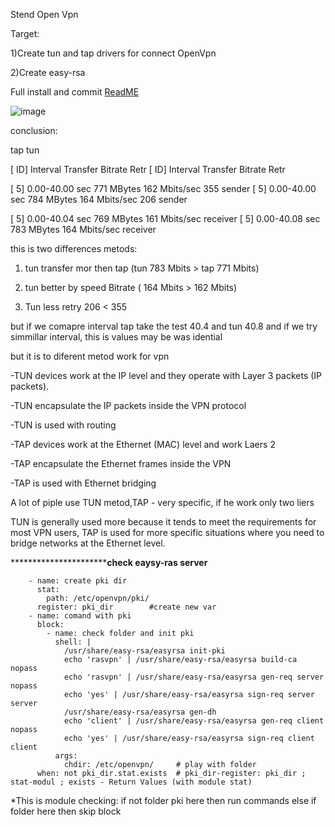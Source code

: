 Stend Open Vpn

Target: 

1)Create tun and tap drivers for connect OpenVpn 

2)Create easy-rsa

Full install and commit [ReadME](https://github.com/tulamelkii/otus/blob/Vpn/Read)

![image](https://github.com/tulamelkii/otus/assets/130311206/5b531897-3b39-4acc-bb30-77e34cad2ca7)


conclusion:

tap                                                                                                 tun

[ ID]     Interval         Transfer     Bitrate      Retr                                           [ ID]     Interval         Transfer     Bitrate       Retr

[  5]   0.00-40.00  sec   771 MBytes   162 Mbits/sec  355      sender                               [  5]   0.00-40.00  sec   784 MBytes   164 Mbits/sec  206      sender
 
[  5]   0.00-40.04  sec   769 MBytes   161 Mbits/sec          receiver                              [  5]   0.00-40.08  sec   783 MBytes   164 Mbits/sec          receiver


this is two differences metods: 

1) tun transfer mor then tap (tun 783 Mbits > tap 771 Mbits)
   
2) tun better by speed Bitrate ( 164 Mbits > 162 Mbits)
   
4) Tun less retry 206 < 355
   
but if we comapre interval tap take the test 40.4 and tun 40.8 and if we try simmillar interval, this is values may be was idential

but it is to diferent metod work for vpn

-TUN devices work at the IP level and they operate with Layer 3 packets (IP packets).

-TUN encapsulate the IP packets inside the VPN protocol

-TUN is used with routing

-TAP devices work at the Ethernet (MAC) level and work Laers 2

-TAP encapsulate the Ethernet frames inside the VPN 

-TAP is used with Ethernet bridging

A lot of piple use TUN metod,TAP - very specific, if he work only two liers

TUN is generally used more because it tends to meet the requirements for most VPN users,  TAP is used for more specific situations where you need to bridge networks at the Ethernet level.
 
********************************************check eaysy-ras server**********************



        - name: create pki dir 
          stat:                     
            path: /etc/openvpn/pki/
          register: pki_dir        #create new var
        - name: comand with pki
          block:
            - name: check folder and init pki
              shell: |
                /usr/share/easy-rsa/easyrsa init-pki
                echo 'rasvpn' | /usr/share/easy-rsa/easyrsa build-ca nopass
                echo 'rasvpn' | /usr/share/easy-rsa/easyrsa gen-req server nopass
                echo 'yes' | /usr/share/easy-rsa/easyrsa sign-req server server
                /usr/share/easy-rsa/easyrsa gen-dh
                echo 'client' | /usr/share/easy-rsa/easyrsa gen-req client nopass
                echo 'yes' | /usr/share/easy-rsa/easyrsa sign-req client client
              args:
                chdir: /etc/openvpn/     # play with folder
          when: not pki_dir.stat.exists  # pki_dir-register: pki_dir ; stat-modul ; exists - Return Values (with module stat)

    
*This is module checking: if not folder pki here then run commands else if folder here then skip block
 
